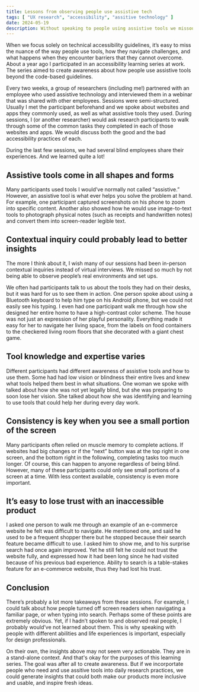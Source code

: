 ```yaml
---
title: Lessons from observing people use assistive tech
tags: [ "UX research", "accessibility", "assitive technology" ]
date: 2024-05-19
description: Without speaking to people using assistive tools we missout on insights that can inspire ideas and improve usability.
---
```

When we focus solely on technical accessibility guidelines, it’s easy to miss the nuance of the way people use tools, how they navigate challenges, and what happens when they encounter barriers that they cannot overcome. About a year ago I participated in an accessibility learning series at work. The series aimed to create awareness about how people use assistive tools beyond the code-based guidelines. 

Every two weeks, a group of researchers (including me!) partnered with an employee who used assistive technology and interviewed them in a webinar that was shared with other employees. Sessions were semi-structured. Usually I met the participant beforehand and we spoke about websites and apps they commonly used, as well as what assistive tools they used. During sessions, I (or another researcher) would ask research participants to walk through some of the common tasks they completed in each of those websites and apps. We would discuss both the good and the bad accessibility practices of each.

During the last few sessions, we had  several blind employees share their experiences. And we learned quite a lot! 

## Assistive tools come in all shapes and forms
Many participants used  tools I would’ve normally not called “assistive.” However, an assistive tool is what ever helps you solve the problem at hand. For example, one participant captured screenshots on his phone to zoom into specific content. Another also showed how he would use image-to-text tools to photograph physical notes (such as receipts and handwritten notes) and convert them into screen-reader legible text. 

## Contextual inquiry could probably lead to better insights
The more I think about it, I wish many of our sessions had been in-person contextual inquiries instead of virtual interviews. We missed so much by not being able to observe people’s real environments and set ups.

We often had participants talk to us about the tools they had on their desks, but it was hard for us to see them in action. One person spoke about using a Bluetooth keyboard to help him type on his Android phone, but we could not easily see his typing. I even had one participant walk me through how she designed her entire home to have a high-contrast color scheme. The house was not just an expression of her playful personality.  Everything made it easy for her to navigate her living space, from the labels on food containers to the checkered living room floors that she decorated with a giant chest game.

## Tool knowledge and expertise varies
Different participants had different awareness of assistive tools and how to use them. Some had had low vision or blindness their entire lives and knew what tools helped them best in what situations. One woman we spoke with talked about how she was not yet legally blind, but she was preparing to soon lose her vision. She talked about how she was identifying and learning to use tools that could help her during every day work.

## Consistency is key when you see a small portion of the screen
Many participants often relied on muscle memory to complete actions. If websites had big changes or if the “next” button was at the top right in one screen, and the bottom right in the following, completing tasks too much longer. Of course, this can happen to anyone regardless of being blind. However, many of these participants could only see small portions of a screen at a time. With less context available, consistency is even more important.

## It’s easy to lose trust with an inaccessible product
I asked one person to walk me through an example of an e-commerce website he felt was difficult to navigate. He mentioned one, and said he used to be a frequent shopper there but he stopped because their search feature became difficult to use. I asked him to show me, and to his surprise search had once again improved. Yet he still felt he could not trust the website fully, and expressed how it had been long since he had visited because of his previous bad experience. Ability to search is a table-stakes feature for an e-commerce website, thus they had lost his trust.

## Conclusion 
There’s probably a lot more takeaways from these sessions. For example, I could talk about how people turned off screen readers when navigating a familiar page, or when typing into search. Perhaps some of these points are extremely obvious. Yet, if I hadn’t spoken to and observed real people, I probably would’ve not learned about them. This is why speaking with people with different abilities and life experiences is important, especially for design professionals.

On their own, the insights above may not seem very actionable. They are in a stand-alone context. And that's okay for the purposes of this learning series. The goal was after all to create awareness. But if we incorportate people who need and use assitive tools into daily research practices, we could generate insights that could both make our products more inclusive and usable, and inspire fresh ideas.